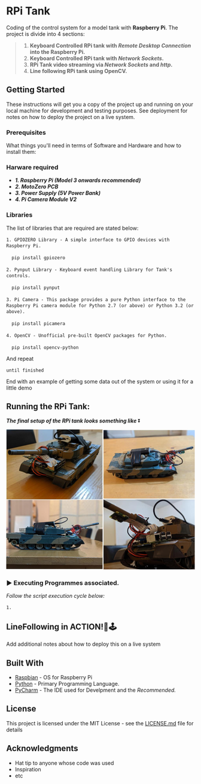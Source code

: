 # RPi Tank

Coding of the control system for a model tank with **Raspberry Pi**. 
The project is divide into 4 sections:

> 1. __Keyboard Controlled RPi tank with _Remote Desktop Connection_ into the Raspberry Pi.__
> 2. __Keyboard Controlled RPi tank with _Network Sockets_.__
> 3. __RPi Tank video streaming via _Network Sockets_ and _http_.__
> 4. __Line following RPi tank using **OpenCV**.__


## Getting Started

These instructions will get you a copy of the project up and running on your local machine for development and testing purposes. See deployment for notes on how to deploy the project on a live system.

### Prerequisites

What things you'll need in terms of Software and Hardware and how to install them:

### Harware required

- ***1. Raspberry Pi (Model 3 onwards recommended)***	
- ***2. MotoZero PCB***
- ***3. Power Supply (5V Power Bank)***
- ***4. Pi Camera Module V2***

### Libraries

The list of libraries that are required are stated below:

```
1. GPIOZERO Library - A simple interface to GPIO devices with Raspberry Pi.

  pip install gpiozero
  
2. Pynput Library - Keyboard event handling Library for Tank's controls.
  
  pip install pynput
  
3. Pi Camera - This package provides a pure Python interface to the Raspberry Pi camera module for Python 2.7 (or above) or Python 3.2 (or above).  

  pip install picamera
  
4. OpenCV - Unofficial pre-built OpenCV packages for Python.

  pip install opencv-python
```

And repeat

```
until finished
```

End with an example of getting some data out of the system or using it for a little demo

## Running the RPi Tank:

***The final setup of the RPi tank looks something like*** :arrow_double_down:

![](readmeImages/finalTank.jpg)

### :arrow_forward: Executing Programmes associated.

_Follow the script execution cycle below:_
```
1. 
```

## LineFollowing in ACTION!🤖:joystick:

Add additional notes about how to deploy this on a live system

## Built With

* [Raspbian](https://www.raspberrypi.org/downloads/raspbian/) - OS for Raspberry Pi
* [Python](https://www.python.org/) - Primary Programming Language.
* [PyCharm](https://www.jetbrains.com/pycharm/) - The IDE used for Develpment and the _Recommended._

## License

This project is licensed under the MIT License - see the [LICENSE.md](LICENSE.md) file for details

## Acknowledgments

* Hat tip to anyone whose code was used
* Inspiration
* etc
